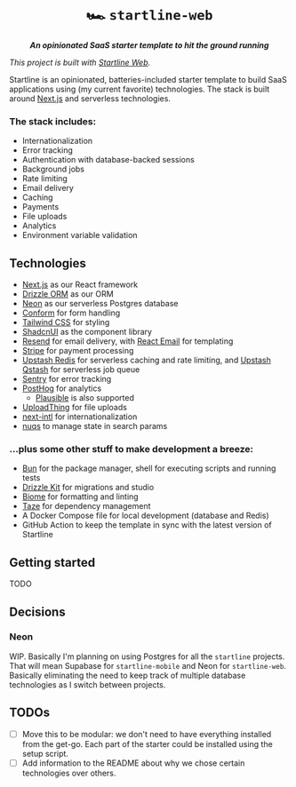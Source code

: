 <p align="center">
  <h1 align="center">🏎️ <code>startline-web</code></h1>

  <p align="center">
    <em><strong>An opinionated SaaS starter template to hit the ground running</strong></em>
  </p>
</p>

_This project is built with [Startline Web](https://github.com/adelrodriguez/startline-web)._

Startline is an opinionated, batteries-included starter template to build SaaS applications using (my current favorite) technologies. The stack is built around [Next.js](https://nextjs.org) and serverless technologies.

### The stack includes:

- Internationalization
- Error tracking
- Authentication with database-backed sessions
- Background jobs
- Rate limiting
- Email delivery
- Caching
- Payments
- File uploads
- Analytics
- Environment variable validation

## Technologies

- [Next.js](https://nextjs.org) as our React framework
- [Drizzle ORM](https://drizzle.dev) as our ORM
- [Neon](https://neon.tech) as our serverless Postgres database
- [Conform](https://conform.guide) for form handling
- [Tailwind CSS](https://tailwindcss.com) for styling
- [ShadcnUI](https://ui.shadcn.com) as the component library
- [Resend](https://resend.com) for email delivery, with [React Email](https://react.email) for templating
- [Stripe](https://stripe.com) for payment processing
- [Upstash Redis](https://upstash.com) for serverless caching and rate limiting, and [Upstash Qstash](https://upstash.com/qstash) for serverless job queue
- [Sentry](https://sentry.io) for error tracking
- [PostHog](https://posthog.com) for analytics
  - [Plausible](https://plausible.io) is also supported
- [UploadThing](https://uploadthing.com) for file uploads
- [next-intl](https://next-intl-docs.vercel.app/) for internationalization
- [nuqs](https://github.com/47ng/nuqs) to manage state in search params

### ...plus some other stuff to make development a breeze:

- [Bun](https://bun.sh) for the package manager, shell for executing scripts and running tests
- [Drizzle Kit](https://drizzle.dev/kit) for migrations and studio
- [Biome](https://biomejs.dev) for formatting and linting
- [Taze](https://github.com/antfu/taze) for dependency management
- A Docker Compose file for local development (database and Redis)
- GitHub Action to keep the template in sync with the latest version of Startline

## Getting started

TODO

## Decisions

### Neon

WIP. Basically I'm planning on using Postgres for all the `startline` projects. That will mean Supabase for `startline-mobile` and Neon for `startline-web`. Basically eliminating the need to keep track of multiple database technologies as I switch between projects.

## TODOs

- [ ] Move this to be modular: we don't need to have everything installed from the get-go. Each part of the starter could be installed using the setup script.
- [ ] Add information to the README about why we chose certain technologies over others.
